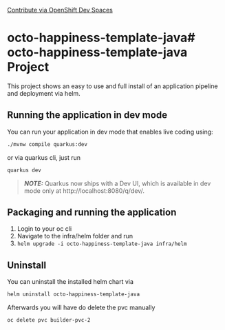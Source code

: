 [Contribute via OpenShift Dev Spaces](https://devspaces.apps.ocp.ocp-gm.de/#https://github.com/sa-mw-dach/octo-happiness-template-java?che-editor=eclipse/che-theia/latest)

# octo-happiness-template-java# octo-happiness-template-java Project

This project shows an easy to use and full install of an application pipeline and deployment via helm.

## Running the application in dev mode

You can run your application in dev mode that enables live coding using:
```bash
./mvnw compile quarkus:dev
```

or via quarkus cli, just run 
```bash
quarkus dev
```

> **_NOTE:_**  Quarkus now ships with a Dev UI, which is available in dev mode only at http://localhost:8080/q/dev/.

## Packaging and running the application

1. Login to your oc cli
1. Navigate to the infra/helm folder and run
1. ```helm upgrade -i octo-happiness-template-java infra/helm```

## Uninstall

You can uninstall the installed helm chart via
```bash
helm uninstall octo-happiness-template-java 
```

Afterwards you will have do delete the pvc manually 
```bash
oc delete pvc builder-pvc-2
```